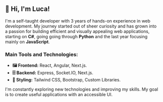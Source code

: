 ## 👋 Hi, I'm Luca!
I'm a self-taught developer with 3 years of hands-on experience in web development. My journey started out of sheer curiosity and has grown into a passion for building efficient and visually appealing web applications, starting on **C#**, going going through **Python** and the last year focusing mainly on **JavaScript**.

### Main Tools and Technologies:

- **🖼 Frontend:** React, Angular, Next.js.
- **🗄 Backend:** Express, Socket.IO, Next.js.
- **🎨 Styling:** Tailwind CSS, Bootstrap, Custom Libraries.

I'm constantly exploring new technologies and improving my skills. My goal is to create useful applications with an accessible UI.

<!--
**LucaVallazza/LucaVallazza** is a ✨ _special_ ✨ repository because its `README.md` (this file) appears on your GitHub profile.

Here are some ideas to get you started:

- 🔭 I’m currently working on ...
- 🌱 I’m currently learning ...
- 👯 I’m looking to collaborate on ...
- 🤔 I’m looking for help with ...
- 💬 Ask me about ...
- 📫 How to reach me: ...
- 😄 Pronouns: ...
- ⚡ Fun fact: ...
-->
